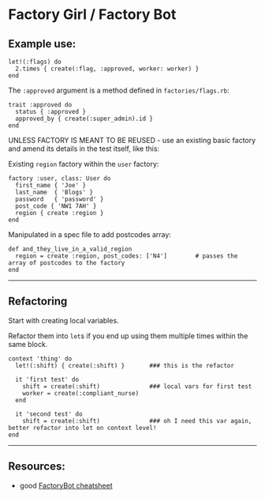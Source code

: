 # Factory Girl / Factory Bot

## Example use:

```
let!(:flags) do
  2.times { create(:flag, :approved, worker: worker) }
end
```

The `:approved` argument is a method defined in `factories/flags.rb`:

```
trait :approved do
  status { :approved }
  approved_by { create(:super_admin).id }
end
```

UNLESS FACTORY IS MEANT TO BE REUSED - use an existing basic factory and amend its details in the test itself, like this:

Existing `region` factory within the `user` factory:

```
factory :user, class: User do
  first_name { 'Joe' }
  last_name  { 'Blogs' }
  password   { 'password' }
  post_code { 'NW1 7AH' }
  region { create :region }
end
```

Manipulated in a spec file to add postcodes array:

```
def and_they_live_in_a_valid_region
  region = create :region, post_codes: ['N4']        # passes the array of postcodes to the factory
end
```

---

## Refactoring

Start with creating local variables.

Refactor them into `let`s if you end up using them multiple times within the same block.

```
context 'thing' do
  let!(:shift) { create(:shift) }       ### this is the refactor

  it 'first test' do
    shift = create(:shift)              ### local vars for first test
    worker = create(:compliant_nurse)
  end

  it 'second test' do
    shift = create(:shift)              ### oh I need this var again, better refactor into let on context level!
end
```

---

## Resources:

- good [FactoryBot cheatsheet](https://devhints.io/factory_bot)
